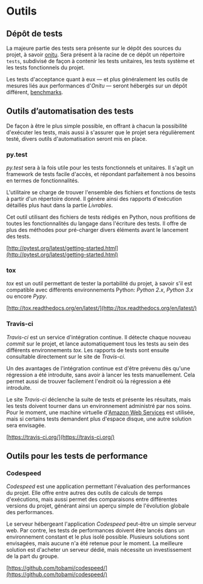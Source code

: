 # Outils

## Dépôt de tests

La majeure partie des tests sera présente sur le dépôt des sources du projet, à savoir [onitu](https://github.com/onitu/onitu). Sera présent à la racine de ce dépôt un répertoire `tests`, subdivisé de façon à contenir les tests unitaires, les tests système et les tests fonctionnels du projet.

Les tests d'acceptance quant à eux — et plus généralement les outils de mesures liés aux performances d'*Onitu* — seront hébergés sur un dépôt différent, [benchmarks](https://github.com/onitu/benchmarks).


## Outils d’automatisation des tests

De façon à être le plus simple possible, en offrant à chacun la possibilité d'exécuter les tests, mais aussi à s'assurer que le projet sera régulièrement testé, divers outils d'automatisation seront mis en place.

### py.test

*py.test* sera à la fois utile pour les tests fonctionnels et unitaires. Il s'agit un framework de tests facile d'accès, et répondant parfaitement à nos besoins en termes de fonctionnalités.

L'utilitaire se charge de trouver l'ensemble des fichiers et fonctions de tests à partir d'un répertoire donné. Il génère ainsi des rapports d'exécution détaillés plus haut dans la partie *Livrables*.

Cet outil utilisant des fichiers de tests rédigés en Python, nous profitions de toutes les fonctionnalités du langage dans l'écriture des tests. Il offre de plus des méthodes pour pré-charger divers éléments avant le lancement des tests.

[http://pytest.org/latest/getting-started.html](http://pytest.org/latest/getting-started.html)

### tox

*tox* est un outil permettant de tester la portabilité du projet, à savoir s'il est compatible avec différents environnements Python: *Python 2.x*, *Python 3.x* ou encore *Pypy*.

[http://tox.readthedocs.org/en/latest/](http://tox.readthedocs.org/en/latest/)

### Travis-ci

*Travis-ci* est un service d'intégration continue. Il détecte chaque nouveau *commit* sur le projet, et lance automatiquement tous les tests au sein des différents environnements *tox*. Les rapports de tests sont ensuite consultable directement sur le site de *Travis-ci*.

Un des avantages de l'intégration continue est d'être prévenu dès qu'une régression a été introduite, sans avoir à lancer les tests manuellement. Cela permet aussi de trouver facilement l'endroit où la régression a été introduite.

Le site *Travis-ci* déclenche la suite de tests et présente les résultats, mais les tests doivent tourner dans un environnement administré par nos soins. Pour le moment, une machine virtuelle d'[Amazon Web Services](http://aws.amazon.com/fr/) est utilisée, mais si certains tests demandent plus d'espace disque, une autre solution sera envisagée.

[https://travis-ci.org/](https://travis-ci.org/)

## Outils pour les tests de performance

### Codespeed

*Codespeed* est une application permettant l'évaluation des performances du projet. Elle offre entre autres des outils de calculs de temps d'exécutions, mais aussi permet des comparaisons entre différentes versions du projet, générant ainsi un aperçu simple de l'évolution globale des performances.

Le serveur hébergeant l'application *Codespeed* peut-être un simple serveur web. Par contre, les tests de performances doivent être lancés dans un environnement constant et le plus isolé possible. Plusieurs solutions sont envisagées, mais aucune n'a été retenue pour le moment. La meilleure solution est d'acheter un serveur dédié, mais nécessite un investissement de la part du groupe.

[https://github.com/tobami/codespeed/](https://github.com/tobami/codespeed/)
